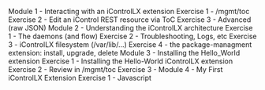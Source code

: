 Module 1 - Interacting with an iControlLX extension
  Exercise 1 - /mgmt/toc
  Exercise 2 - Edit an iControl REST resource via ToC
  Exercise 3 - Advanced (raw JSON)
Module 2 - Understanding the iControlLX architecture
  Exercise 1 - The daemons (and flow)
  Exercise 2 - Troubleshooting, Logs, etc
  Exercise 3 - iControlLX filesystem (/var/lib/...)
  Exercise 4 - the package-managment extension: install, upgrade, delete
Module 3 - Installing the Hello_World extension
  Exercise 1 - Installing the Hello-World iControlLX extension
  Exercise 2 - Review in /mgmt/toc
  Exercise 3 -
Module 4 - My First iControlLX Extension
  Exercise 1 - Javascript
